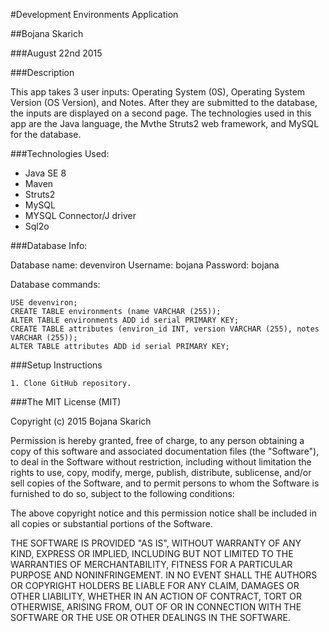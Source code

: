 #Development Environments Application

##Bojana Skarich

###August 22nd 2015

###Description

This app takes 3 user inputs: Operating System (0S), Operating System Version (OS Version), and Notes. After they are submitted to the database, the inputs are displayed on a second page. The technologies used in this app are the Java language, the Mvthe Struts2 web framework, and MySQL for the database.

###Technologies Used:

* Java SE 8
* Maven
* Struts2
* MySQL
* MYSQL Connector/J driver
* Sql2o



###Database Info:

Database name: devenviron
Username: bojana
Password: bojana

Database commands:

```CREATE DATABASE devenviron;
USE devenviron;
CREATE TABLE environments (name VARCHAR (255));
ALTER TABLE environments ADD id serial PRIMARY KEY;
CREATE TABLE attributes (environ_id INT, version VARCHAR (255), notes VARCHAR (255));
ALTER TABLE attributes ADD id serial PRIMARY KEY;

```



###Setup Instructions

    1. Clone GitHub repository.


###The MIT License (MIT)

Copyright (c) 2015 Bojana Skarich

Permission is hereby granted, free of charge, to any person obtaining a copy of this software and associated documentation files (the "Software"), to deal in the Software without restriction, including without limitation the rights to use, copy, modify, merge, publish, distribute, sublicense, and/or sell copies of the Software, and to permit persons to whom the Software is furnished to do so, subject to the following conditions:

The above copyright notice and this permission notice shall be included in all copies or substantial portions of the Software.

THE SOFTWARE IS PROVIDED "AS IS", WITHOUT WARRANTY OF ANY KIND, EXPRESS OR IMPLIED, INCLUDING BUT NOT LIMITED TO THE WARRANTIES OF MERCHANTABILITY, FITNESS FOR A PARTICULAR PURPOSE AND NONINFRINGEMENT. IN NO EVENT SHALL THE AUTHORS OR COPYRIGHT HOLDERS BE LIABLE FOR ANY CLAIM, DAMAGES OR OTHER LIABILITY, WHETHER IN AN ACTION OF CONTRACT, TORT OR OTHERWISE, ARISING FROM, OUT OF OR IN CONNECTION WITH THE SOFTWARE OR THE USE OR OTHER DEALINGS IN THE SOFTWARE.